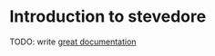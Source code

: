 # Introduction to stevedore

TODO: write [great documentation](http://jacobian.org/writing/what-to-write/)

